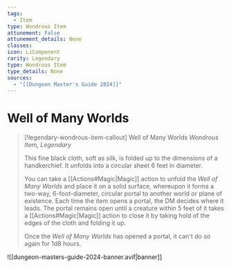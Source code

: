 ```yaml
---
tags:
  - Item
type: Wondrous Item
attunement: False
attunement_details: None
classes:
icon: LiComponent
rarity: Legendary
type: Wondrous Item
type_details: None
sources: 
  - "[[Dungeon Master's Guide 2024]]"
---
```

# Well of Many Worlds
>[!legendary-wondrous-item-callout] Well of Many Worlds
>_Wondrous Item, Legendary_
>
>This fine black cloth, soft as silk, is folded up to the dimensions of a handkerchief. It unfolds into a circular sheet 6 feet in diameter.
>
>You can take a [[Actions#Magic\|Magic]] action to unfold the _Well of Many Worlds_ and place it on a solid surface, whereupon it forms a two-way, 6-foot-diameter, circular portal to another world or plane of existence. Each time the item opens a portal, the DM decides where it leads. The portal remains open until a creature within 5 feet of it takes a [[Actions#Magic\|Magic]] action to close it by taking hold of the edges of the cloth and folding it up.
>
>Once the _Well of Many Worlds_ has opened a portal, it can't do so again for 1d8 hours.
>


![[dungeon-masters-guide-2024-banner.avif|banner]]